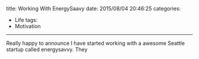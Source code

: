 title: Working With EnergySaavy
date: 2015/08/04 20:46:25
categories:
- Life
tags:
- Motivation
---

Really happy to announce I have started working with a awesome Seattle startup called energysavvy. They